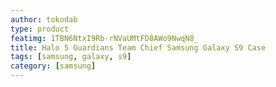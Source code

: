 ```yaml
---
author: tokodab
type: product
featimg: 1TBN6NtxI9Rb-rNVaUMtFD8AWo9NwqN8_
title: Halo 5 Guardians Team Chief Samsung Galaxy S9 Case
tags: [samsung, galaxy, s9]
category: [samsung]
---
```

